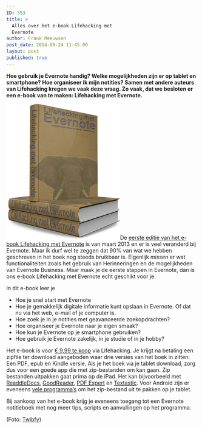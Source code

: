 ```yaml
---
ID: 553
title: >
  Alles over het e-book Lifehacking met
  Evernote
author: Frank Meeuwsen
post_date: 2014-08-24 11:45:00
layout: post
published: true
---
```

<strong>Hoe gebruik je Evernote handig? Welke mogelijkheden zijn er op tablet en smartphone? Hoe organiseer ik mijn notities? Samen met andere auteurs van Lifehacking kregen we vaak deze vraag. Zo vaak, dat we besloten er een e-book van te maken: Lifehacking met Evernote.</strong>

<!--more-->

<img class="alignright size-full wp-image-561" src="/images/2014/08/scaled.hardcoverstack.png" alt="scaled.hardcoverstack" width="300" height="357" />De <a href="http://ebooks.lifehacking.nl/shop/lifehacking-met-evernote/">eerste editie van het e-book Lifehacking met Evernote</a> is van maart 2013 en er is veel veranderd bij Evernote. Maar ik durf wel te zeggen dat 90% van wat we hebben geschreven in het boek nog steeds bruikbaar is. Eigenlijk <em>missen</em> er wat functionaliteiten zoals het gebruik van Herinneringen en de mogelijkheden van Evernote Business. Maar maak je de eerste stappen in Evernote, dan is ons e-book Lifehacking met Evernote echt geschikt voor je.

In dit e-book leer je
<ul>
	<li>Hoe je snel start met Evernote</li>
	<li>Hoe je gemakkelijk digitale informatie kunt opslaan in Evernote. Of dat nu via het web, e-mail of je computer is.</li>
	<li>Hoe zoek je in je notities met geavanceerde zoekopdrachten?</li>
	<li>Hoe organiseer je Evernote naar je eigen smaak?</li>
	<li>Hoe kun je Evernote op je smartphone gebruiken?</li>
	<li>Hoe gebruik je Evernote zakelijk, in je studie of in je hobby?</li>
</ul>
Het e-book is voor <a href="http://ebooks.lifehacking.nl/shop/lifehacking-met-evernote/">€ 9,99 te koop</a> via Lifehacking. Je krijgt na betaling een zipfile ter download aangeboden waar drie versies van het boek in zitten: Een PDF, epub en Kindle versie. Als je het boek via je tablet download, zorg dus voor een goede app die met zip-bestanden om kan gaan. Zip bestanden uitpakken gaat prima op de iPad. Het kan bijvoorbeeld met <a href="http://readdle.com/products/documents/">ReaddleDocs</a>, <a href="http://www.goodiware.com/goodreader.html">GoodReader</a>, <a href="http://readdle.com/products/pdfexpert_ipad/">PDF Expert</a> en <a href="http://www.textasticapp.com/">Textastic</a>. Voor Android zijn er eveneens <a href="https://play.google.com/store/search?q=unzip&amp;c=apps">vele programma’s</a> om het zip-bestand uit te pakken op je tablet.

Bij aankoop van het e-book krijg je eveneens toegang tot een Evernote notitieboek met nog meer tips, scripts en aanvullingen op het programma.

(Foto: <a href="http://www.twibfy.com/image/elephant-art">Twibfy</a>)
